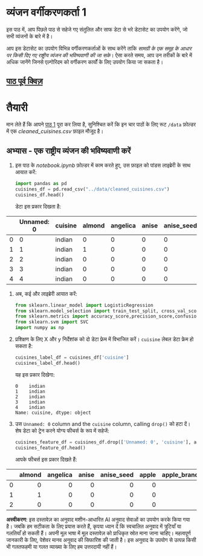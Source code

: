 # व्यंजन वर्गीकरणकर्ता 1

इस पाठ में, आप पिछले पाठ से सहेजे गए संतुलित और साफ डेटा से भरे डेटासेट का उपयोग करेंगे, जो सभी व्यंजनों के बारे में है।

आप इस डेटासेट का उपयोग विभिन्न वर्गीकरणकर्ताओं के साथ करेंगे ताकि _सामग्री के एक समूह के आधार पर किसी दिए गए राष्ट्रीय व्यंजन की भविष्यवाणी की जा सके_। ऐसा करते समय, आप उन तरीकों के बारे में अधिक जानेंगे जिनसे एल्गोरिदम को वर्गीकरण कार्यों के लिए उपयोग किया जा सकता है।

## [पाठ पूर्व क्विज़](https://gray-sand-07a10f403.1.azurestaticapps.net/quiz/21/)
# तैयारी

मान लेते हैं कि आपने [पाठ 1](../1-Introduction/README.md) पूरा कर लिया है, सुनिश्चित करें कि इन चार पाठों के लिए रूट `/data` फ़ोल्डर में एक _cleaned_cuisines.csv_ फ़ाइल मौजूद है।

## अभ्यास - एक राष्ट्रीय व्यंजन की भविष्यवाणी करें

1. इस पाठ के _notebook.ipynb_ फ़ोल्डर में काम करते हुए, उस फ़ाइल को पांडस लाइब्रेरी के साथ आयात करें:

    ```python
    import pandas as pd
    cuisines_df = pd.read_csv("../data/cleaned_cuisines.csv")
    cuisines_df.head()
    ```

    डेटा इस प्रकार दिखता है:

|     | Unnamed: 0 | cuisine | almond | angelica | anise | anise_seed | apple | apple_brandy | apricot | armagnac | ... | whiskey | white_bread | white_wine | whole_grain_wheat_flour | wine | wood | yam | yeast | yogurt | zucchini |
| --- | ---------- | ------- | ------ | -------- | ----- | ---------- | ----- | ------------ | ------- | -------- | --- | ------- | ----------- | ---------- | ----------------------- | ---- | ---- | --- | ----- | ------ | -------- |
| 0   | 0          | indian  | 0      | 0        | 0     | 0          | 0     | 0            | 0       | 0        | ... | 0       | 0           | 0          | 0                       | 0    | 0    | 0   | 0     | 0      | 0        |
| 1   | 1          | indian  | 1      | 0        | 0     | 0          | 0     | 0            | 0       | 0        | ... | 0       | 0           | 0          | 0                       | 0    | 0    | 0   | 0     | 0      | 0        |
| 2   | 2          | indian  | 0      | 0        | 0     | 0          | 0     | 0            | 0       | 0        | ... | 0       | 0           | 0          | 0                       | 0    | 0    | 0   | 0     | 0      | 0        |
| 3   | 3          | indian  | 0      | 0        | 0     | 0          | 0     | 0            | 0       | 0        | ... | 0       | 0           | 0          | 0                       | 0    | 0    | 0   | 0     | 0      | 0        |
| 4   | 4          | indian  | 0      | 0        | 0     | 0          | 0     | 0            | 0       | 0        | ... | 0       | 0           | 0          | 0                       | 0    | 0    | 0   | 0     | 1      | 0        |
  

1. अब, कई और लाइब्रेरी आयात करें:

    ```python
    from sklearn.linear_model import LogisticRegression
    from sklearn.model_selection import train_test_split, cross_val_score
    from sklearn.metrics import accuracy_score,precision_score,confusion_matrix,classification_report, precision_recall_curve
    from sklearn.svm import SVC
    import numpy as np
    ```

1. प्रशिक्षण के लिए X और y निर्देशांक को दो डेटा फ्रेम में विभाजित करें। `cuisine` लेबल डेटा फ्रेम हो सकता है:

    ```python
    cuisines_label_df = cuisines_df['cuisine']
    cuisines_label_df.head()
    ```

    यह इस प्रकार दिखेगा:

    ```output
    0    indian
    1    indian
    2    indian
    3    indian
    4    indian
    Name: cuisine, dtype: object
    ```

1. उस `Unnamed: 0` column and the `cuisine` column, calling `drop()` को हटा दें। शेष डेटा को ट्रेन करने योग्य फीचर्स के रूप में सहेजें:

    ```python
    cuisines_feature_df = cuisines_df.drop(['Unnamed: 0', 'cuisine'], axis=1)
    cuisines_feature_df.head()
    ```

    आपके फीचर्स इस प्रकार दिखते हैं:

|      | almond | angelica | anise | anise_seed | apple | apple_brandy | apricot | armagnac | artemisia | artichoke |  ... | whiskey | white_bread | white_wine | whole_grain_wheat_flour | wine | wood |  yam | yeast | yogurt | zucchini |
| ---: | -----: | -------: | ----: | ---------: | ----: | -----------: | ------: | -------: | --------: | --------: | ---: | ------: | ----------: | ---------: | ----------------------: | ---: | ---: | ---: | ----: | -----: | -------: |
|    0 |      0 |        0 |     0 |          0 |     0 |            0 |       0 |        0 |         0 |         0 |  ... |       0 |           0 |          0 |                       0 |    0 |    0 |    0 |     0 |      0 |        0 | 0 |
|    1 |      1 |        0 |     0 |          0 |     0 |            0 |       0 |        0 |         0 |         0 |  ... |       0 |           0 |          0 |                       0 |    0 |    0 |    0 |     0 |      0 |        0 | 0 |
|    2 |      0 |        0 |     0 |          0 |     0 |            0 |       0 |        0 |         0 |         0 |  ... |  

**अस्वीकरण**:
इस दस्तावेज़ का अनुवाद मशीन-आधारित AI अनुवाद सेवाओं का उपयोग करके किया गया है। जबकि हम सटीकता के लिए प्रयास करते हैं, कृपया ध्यान दें कि स्वचालित अनुवाद में त्रुटियाँ या गलतियाँ हो सकती हैं। अपनी मूल भाषा में मूल दस्तावेज़ को प्राधिकृत स्रोत माना जाना चाहिए। महत्वपूर्ण जानकारी के लिए, पेशेवर मानव अनुवाद की सिफारिश की जाती है। इस अनुवाद के उपयोग से उत्पन्न किसी भी गलतफहमी या गलत व्याख्या के लिए हम उत्तरदायी नहीं हैं।